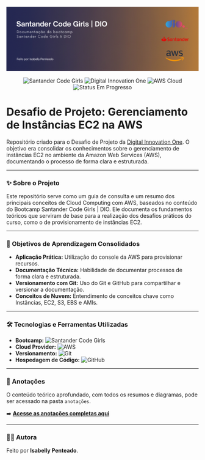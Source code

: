 ![Banner do Projeto](./assets/banner.png)

<p align="center">
  <img src="https://img.shields.io/badge/Bootcamp-Santander%20Code%20Girls-red?style=for-the-badge" alt="Santander Code Girls">
  <img src="https://img.shields.io/badge/DIO-Digital%20Innovation%20One-turquoise?style=for-the-badge" alt="Digital Innovation One">
  <img src="https://img.shields.io/badge/Cloud-AWS-FF9900?style=for-the-badge&logo=amazon-aws&logoColor=white" alt="AWS Cloud">
  <img src="https://img.shields.io/badge/Status-Em%20Progresso-blue?style=for-the-badge" alt="Status Em Progresso">
</p>

# Desafio de Projeto: Gerenciamento de Instâncias EC2 na AWS

Repositório criado para o Desafio de Projeto da [Digital Innovation One](https://www.dio.me/). O objetivo era consolidar os conhecimentos sobre o gerenciamento de instâncias EC2 no ambiente da Amazon Web Services (AWS), documentando o processo de forma clara e estruturada.

---

### ✨ Sobre o Projeto

Este repositório serve como um guia de consulta e um resumo dos principais conceitos de Cloud Computing com AWS, baseados no conteúdo do Bootcamp Santander Code Girls | DIO. Ele documenta os fundamentos teóricos que serviram de base para a realização dos desafios práticos do curso, como o de provisionamento de instâncias EC2.

---

### 🎯 Objetivos de Aprendizagem Consolidados

- **Aplicação Prática:** Utilização do console da AWS para provisionar recursos.
- **Documentação Técnica:** Habilidade de documentar processos de forma clara e estruturada.
- **Versionamento com Git:** Uso do Git e GitHub para compartilhar e versionar a documentação.
- **Conceitos de Nuvem:** Entendimento de conceitos chave como Instâncias, EC2, S3, EBS e AMIs.

---

### 🛠️ Tecnologias e Ferramentas Utilizadas

- **Bootcamp:** <img src="https://img.shields.io/badge/Santander%20Code%20Girls-red?style=for-the-badge" alt="Santander Code Girls">
- **Cloud Provider:** <img src="https://img.shields.io/badge/AWS-%23FF9900.svg?style=for-the-badge&logo=amazon-aws&logoColor=white" alt="AWS">
- **Versionamento:** <img src="https://img.shields.io/badge/GIT-%23F05033.svg?style=for-the-badge&logo=git&logoColor=white" alt="Git">
- **Hospedagem de Código:** <img src="https://img.shields.io/badge/GitHub-%23121011.svg?style=for-the-badge&logo=github&logoColor=white" alt="GitHub">

---

### 📖 Anotações

O conteúdo teórico aprofundado, com todos os resumos e diagramas, pode ser acessado na pasta `anotações`.

➡️ **[Acesse as anotações completas aqui](./anotacoes/anotacoes.md)**

---

### 👨‍💻 Autora

Feito por **Isabelly Penteado**.